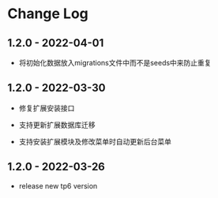 # Change Log

## 1.2.0 - 2022-04-01

* 将初始化数据放入migrations文件中而不是seeds中来防止重复

## 1.2.0 - 2022-03-30

* 修复扩展安装接口

* 支持更新扩展数据库迁移

* 支持安装扩展模块及修改菜单时自动更新后台菜单


## 1.2.0 - 2022-03-26

* release new tp6 version
